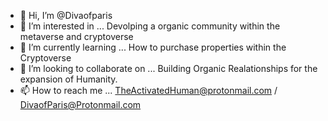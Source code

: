 - 👋 Hi, I’m @Divaofparis
- 👀 I’m interested in ... Devolping a organic community within the metaverse and cryptoverse  
- 🌱 I’m currently learning ... How to purchase properties within the Cryptoverse 
- 💞️ I’m looking to collaborate on ... Building Organic Realationships for the expansion of Humanity. 
- 📫 How to reach me ... TheActivatedHuman@protonmail.com / DivaofParis@Protonmail.com

<!---
Divaofparis/Divaofparis is a ✨ special ✨ repository because its `README.md` (this file) appears on your GitHub profile.
You can click the Preview link to take a look at your changes.
--->

